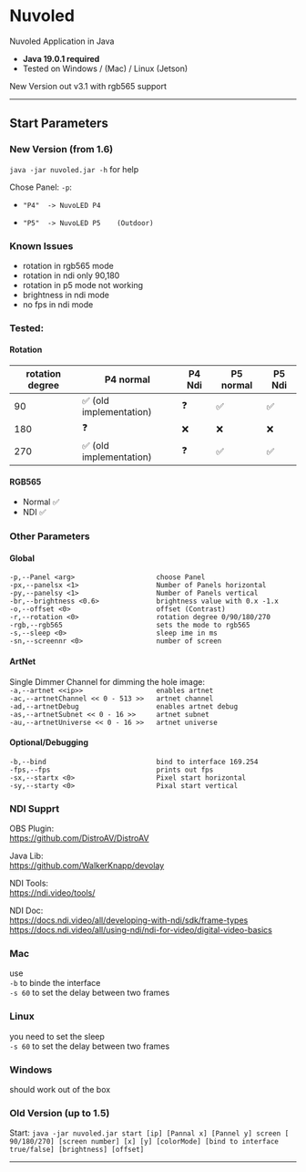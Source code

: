 # Nuvoled #

Nuvoled Application in Java

- **Java 19.0.1 required**
- Tested on Windows / (Mac) / Linux (Jetson)

New Version out v3.1 with rgb565 support

***

## Start Parameters ##

### New Version (from 1.6) ###

`java -jar nuvoled.jar -h` for help

Chose Panel: `-p`:

*     "P4"  -> NuvoLED P4
*     "P5"  -> NuvoLED P5    (Outdoor)

### Known Issues

* rotation in rgb565 mode
* rotation in ndi only 90,180
* rotation in p5 mode not working
* brightness in ndi mode
* no fps in ndi mode

### Tested:

#### Rotation

| rotation degree | P4 normal               | P4 Ndi | P5 normal | P5 Ndi |
|-----------------|-------------------------|--------|-----------|--------|
| 90              | ✅  (old implementation) | ❓      | ✅         | ✅      |
| 180             | ❓                       | ❌      | ❌         | ❌      |
| 270             | ✅  (old implementation) | ❓      | ✅         | ✅      |

#### RGB565
* Normal ✅
* NDI ✅
### Other Parameters ###

#### Global ####

`-p,--Panel <arg>                    choose Panel`  
`-px,--panelsx <1>                   Number of Panels horizontal`  
`-py,--panelsy <1>                   Number of Panels vertical`  
`-br,--brightness <0.6>              brightness value with 0.x -1.x`  
`-o,--offset <0>                     offset (Contrast)`  
`-r,--rotation <0>                   rotation degree 0/90/180/270`  
`-rgb,--rgb565                       sets the mode to rgb565`  
`-s,--sleep <0>                      sleep ime in ms`  
`-sn,--screennr <0>                  number of screen`

#### ArtNet ####

Single Dimmer Channel for dimming the hole image:  
`-a,--artnet <<ip>>                  enables artnet`  
`-ac,--artnetChannel << 0 - 513 >>   artnet channel`  
`-ad,--artnetDebug                   enables artnet debug`  
`-as,--artnetSubnet << 0 - 16 >>     artnet subnet`  
`-au,--artnetUniverse << 0 - 16 >>   artnet universe`

#### Optional/Debugging

`-b,--bind                           bind to interface 169.254`  
`-fps,--fps                          prints out fps`  
`-sx,--startx <0>                    Pixel start horizontal`   
`-sy,--starty <0>                    Pixal start vertical`

### NDI Supprt ###

OBS Plugin:  
https://github.com/DistroAV/DistroAV

Java Lib:  
https://github.com/WalkerKnapp/devolay

NDI Tools:  
https://ndi.video/tools/

NDI Doc:  
https://docs.ndi.video/all/developing-with-ndi/sdk/frame-types  
https://docs.ndi.video/all/using-ndi/ndi-for-video/digital-video-basics

### Mac ###  

use  
`-b` to binde the interface  
`-s 60` to set the delay between two frames

### Linux ###  

you need to set the sleep  
`-s 60` to set the delay between two frames

### Windows ###

should work out of the box

### Old Version (up to 1.5) ###   

Start:
`java -jar nuvoled.jar start [ip] [Pannal x] [Pannel y] screen [ 90/180/270] [screen number] [x] [y] [colorMode] [bind to interface true/false] [brightness] [offset]`
***
    
